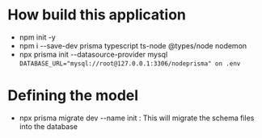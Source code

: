 # How build this application

- npm init -y
- npm i --save-dev prisma typescript ts-node @types/node nodemon
- npx prisma init --datasource-provider mysql
  `DATABASE_URL="mysql://root@127.0.0.1:3306/nodeprisma" on .env`

# Defining the model

- npx prisma migrate dev --name init : This will migrate the schema files into the database
